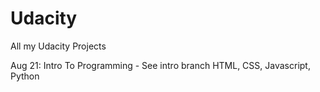 # Udacity
All my Udacity Projects

Aug 21:
Intro To Programming - See intro branch
HTML, CSS, Javascript, Python


